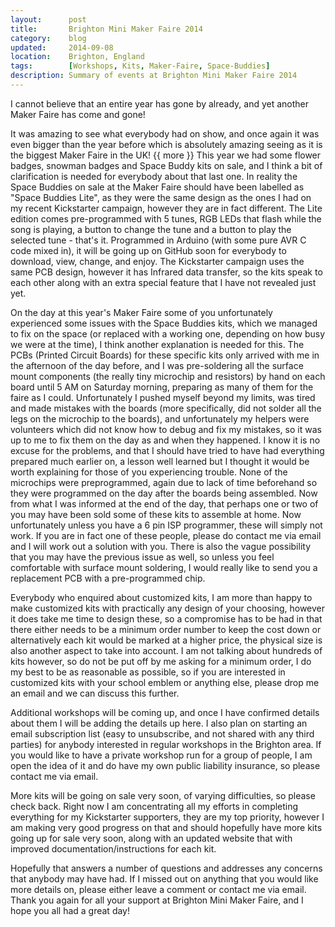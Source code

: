 ```yaml
---
layout:      post
title:       Brighton Mini Maker Faire 2014
category:    blog
updated:     2014-09-08
location:    Brighton, England
tags:        [Workshops, Kits, Maker-Faire, Space-Buddies]
description: Summary of events at Brighton Mini Maker Faire 2014
---
```

I cannot believe that an entire year has gone by already, and yet another Maker Faire has come and gone!

It was amazing to see what everybody had on show, and once again it was even bigger than the year before which is absolutely amazing seeing as it is the biggest Maker Faire in the UK!
{{ more }}
This year we had some flower badges, snowman badges and Space Buddy kits on sale, and I think a bit of clarification is needed for everybody about that last one.
In reality the Space Buddies on sale at the Maker Faire should have been labelled as "Space Buddies Lite", as they were the same design as the ones I had on my recent Kickstarter campaign, however they are in fact different. The Lite edition comes pre-programmed with 5 tunes, RGB LEDs that flash while the song is playing, a button to change the tune and a button to play the selected tune - that's it. Programmed in Arduino (with some pure AVR C code mixed in), it will be going up on GitHub soon for everybody to download, view, change, and enjoy.
The Kickstarter campaign uses the same PCB design, however it has Infrared data transfer, so the kits speak to each other along with an extra special feature that I have not revealed just yet.

On the day at this year's Maker Faire some of you unfortunately experienced some issues with the Space Buddies kits, which we managed to fix on the space (or replaced with a working one, depending on how busy we were at the time), I think another explanation is needed for this. The PCBs (Printed Circuit Boards) for these specific kits only arrived with me in the afternoon of the day before, and I was pre-soldering all the surface mount components (the really tiny microchip and resistors) by hand on each board until 5 AM on Saturday morning, preparing as many of them for the faire as I could. Unfortunately I pushed myself beyond my limits, was tired and made mistakes with the boards (more specifically, did not solder all the legs on the microchip to the boards), and unfortunately my helpers were volunteers which did not know how to debug and fix my mistakes, so it was up to me to fix them on the day as and when they happened. I know it is no excuse for the problems, and that I should have tried to have had everything prepared much earlier on, a lesson well learned but I thought it would be worth explaining for those of you experiencing trouble.
None of the microchips were preprogrammed, again due to lack of time beforehand so they were programmed on the day after the boards being assembled. Now from what I was informed at the end of the day, that perhaps one or two of you may have been sold some of these kits to assemble at home. Now unfortunately unless you have a 6 pin ISP programmer, these will simply not work. If you are in fact one of these people, please do contact me via email and I will work out a solution with you. There is also the vague possibility that you may have the previous issue as well, so unless you feel comfortable with surface mount soldering, I would really like to send you a replacement PCB with a pre-programmed chip.

Everybody who enquired about customized kits, I am more than happy to make customized kits with practically any design of your choosing, however it does take me time to design these, so a compromise has to be had in that there either needs to be a minimum order number to keep the cost down or alternatively each kit would be marked at a higher price, the physical size is also another aspect to take into account. I am not talking about hundreds of kits however, so do not be put off by me asking for a minimum order, I do my best to be as reasonable as possible, so if you are interested in customized kits with your school emblem or anything else, please drop me an email and we can discuss this further.

Additional workshops will be coming up, and once I have confirmed details about them I will be adding the details up here. I also plan on starting an email subscription list (easy to unsubscribe, and not shared with any third parties) for anybody interested in regular workshops in the Brighton area.
If you would like to have a private workshop run for a group of people, I am open the idea of it and do have my own public liability insurance, so please contact me via email.

More kits will be going on sale very soon, of varying difficulties, so please check back. Right now I am concentrating all my efforts in completing everything for my Kickstarter supporters, they are my top priority, however I am making very good progress on that and should hopefully have more kits going up for sale very soon, along with an updated website that with improved documentation/instructions for each kit.

Hopefully that answers a number of questions and addresses any concerns that anybody may have had. If I missed out on anything that you would like more details on, please either leave a comment or contact me via email. Thank you again for all your support at Brighton Mini Maker Faire, and I hope you all had a great day!

